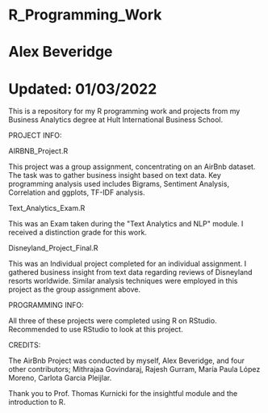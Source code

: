 # R_Programming_Work
# Alex Beveridge
# Updated: 01/03/2022

This is a repository for my R programming work and projects from my Business Analytics degree at Hult International Business School.

PROJECT INFO:

AIRBNB_Project.R

This project was a group assignment, concentrating on an AirBnb dataset. 
The task was to gather business insight based on text data. 
Key programming analysis used includes Bigrams, Sentiment Analysis, Correlation and ggplots, TF-IDF analysis.

Text_Analytics_Exam.R

This was an Exam taken during the "Text Analytics and NLP" module. 
I received a distinction grade for this work. 

Disneyland_Project_Final.R

This was an Individual project completed for an individual assignment. 
I gathered business insight from text data regarding reviews of Disneyland resorts worldwide. 
Similar analysis techniques were employed in this project as the group assignment above.

PROGRAMMING INFO:

All three of these projects were completed using R on RStudio.
Recommended to use RStudio to look at this project.

CREDITS:

The AirBnb Project was conducted by myself, Alex Beveridge, and four other contributors; 
Mithrajaa Govindaraj, Rajesh Gurram, María Paula López Moreno, Carlota Garcia Pleijlar. 

Thank you to Prof. Thomas Kurnicki for the insightful module and the introduction to R.


